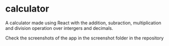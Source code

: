 # calculator
A calculator made using React with the addition, subraction, multiplication and division operation over intergers and decimals.

Check the screenshots of the app in the screenshot folder in the repository
